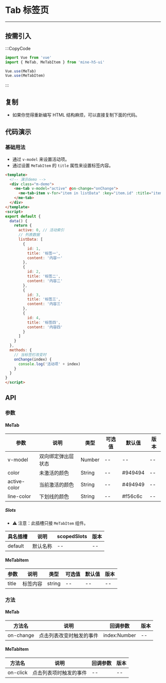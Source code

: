 # Tab 标签页

---

## 按需引入

:::CopyCode

```JavaScript
import Vue from 'vue'
import { MeTab, MeTabItem } from 'mine-h5-ui'

Vue.use(MeTab)
Vue.use(MeTabItem)
```

:::

## 复制

- 如果你觉得重新编写 HTML 结构麻烦，可以直接复制下面的代码。

## 代码演示

### 基础用法

- 通过 `v-model` 来设置活动项。
- 通过设置 `MeTabItem` 的 `title` 属性来设置标签内容。

```HTML
<template>
  <!-- 演示demo -->
  <div class="m-demo">
    <me-tab v-model="active" @on-change="onChange">
      <me-tab-item v-for="item in listData" :key="item.id" :title="item.title">{{ item.content }}</me-tab-item>
    </me-tab>
  </div>
</template>
<script>
export default {
  data() {
    return {
      active: 0, // 活动索引
      // 列表数据
      listData: [
        {
          id: 1,
          title: '标签一',
          content: '内容一'
        },
        {
          id: 2,
          title: '标签二',
          content: '内容二'
        },
        {
          id: 3,
          title: '标签三',
          content: '内容三'
        },
        {
          id: 4,
          title: '标签四',
          content: '内容四'
        }
      ]
    }
  },
  methods: {
    // 当标签栏改变时
    onChange(index) {
      console.log('活动项' + index)
    }
  }
}
</script>
```

## API

### 参数

#### MeTab

| 参数         | 说明               | 类型   | 可选值 | 默认值  | 版本 |
| ------------ | ------------------ | ------ | ------ | ------- | ---- |
| v-model      | 双向绑定弹出层状态 | Number | --     | --      | --   |
| color        | 未激活的颜色       | String | --     | #949494 | --   |
| active-color | 当前激活的颜色     | String | --     | #494949 | --   |
| line-color   | 下划线的颜色       | String | --     | #f56c6c | --   |

##### Slots

- ⚠ 注意：此插槽只接 `MeTabItem` 组件。

| 具名插槽 | 说明     | scopedSlots | 版本 |
| -------- | -------- | ----------- | ---- |
| default  | 默认名称 | --          | --   |

#### MeTabItem

| 参数  | 说明     | 类型   | 可选值 | 默认值 | 版本 |
| ----- | -------- | ------ | ------ | ------ | ---- |
| title | 标签内容 | string | --     | --     | --   |

### 方法

#### MeTab

| 方法名    | 说明                     | 回调参数     | 版本 |
| --------- | ------------------------ | ------------ | ---- |
| on-change | 点击列表改变时触发的事件 | index:Number | --   |

#### MeTabItem

| 方法名   | 说明                   | 回调参数 | 版本 |
| -------- | ---------------------- | -------- | ---- |
| on-click | 点击列表项时触发的事件 | --       | --   |
